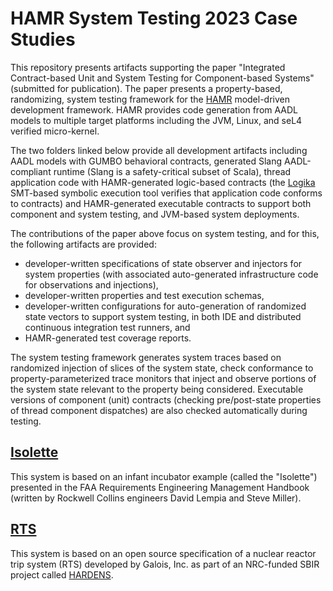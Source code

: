 # HAMR System Testing 2023 Case Studies

This repository presents artifacts supporting the paper "Integrated Contract-based Unit and System Testing for Component-based Systems" (submitted for publication).   The paper presents a property-based, randomizing, system testing framework for the [HAMR](https://hamr.sireum.org) model-driven development framework.   HAMR provides code generation from AADL models to multiple target platforms including the JVM, Linux, and seL4 verified micro-kernel.

The two folders linked below provide all development artifacts including AADL models with GUMBO behavioral contracts, generated Slang AADL-compliant runtime (Slang is a safety-critical subset of Scala), thread application code with HAMR-generated logic-based contracts (the [Logika](https://logika.sireum.org) SMT-based symbolic execution tool verifies that application code conforms to contracts) and HAMR-generated executable contracts to support both component and system testing, and JVM-based system deployments.

The contributions of the paper above focus on system testing, and for this, the following artifacts are provided:
 * developer-written specifications of state observer and injectors for system properties (with associated auto-generated infrastructure code for observations and injections),
 * developer-written properties and test execution schemas,
 * developer-written configurations for auto-generation of randomized state vectors to support system testing, in both IDE and distributed continuous integration test runners, and
 * HAMR-generated test coverage reports.

 The system testing framework generates system traces based on randomized injection of slices of the system state, check conformance to property-parameterized trace monitors that inject and observe portions of the system state relevant to the property being considered.  Executable versions of component (unit) contracts (checking pre/post-state properties of thread component dispatches) are also checked automatically during testing. 

## [Isolette](isolette/readme.md)

This system is based on an infant incubator example (called the "Isolette") presented in the FAA Requirements Engineering Management Handbook (written by Rockwell Collins engineers David Lempia and Steve Miller).

## [RTS](rts/readme.md)

This system is based on an open source specification of a nuclear reactor trip system (RTS) developed by Galois, Inc. as part of an NRC-funded SBIR project called [HARDENS](https://github.com/GaloisInc/HARDENS).

